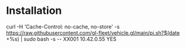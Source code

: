 # Installation

curl -H 'Cache-Control: no-cache, no-store' -s https://raw.githubusercontent.com/gl-fleet/vehicle.gl/main/pi.sh?$(date +%s) | sudo bash -s -- XX001 10.42.0.55 YES